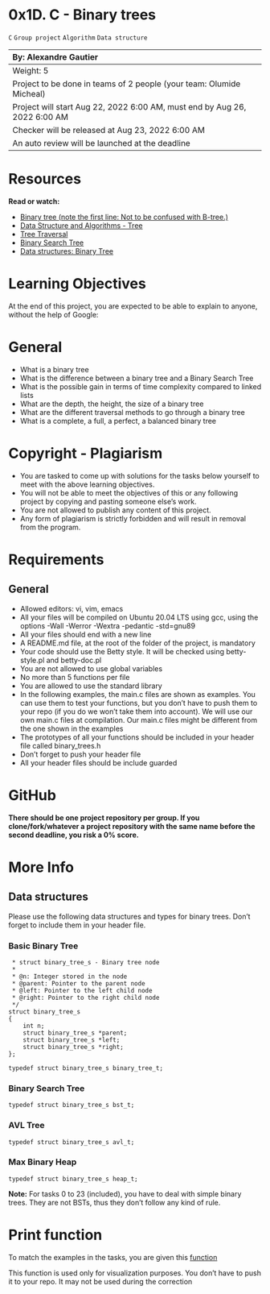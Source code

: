 # 0x1D. C - Binary trees
`C` `Group project` `Algorithm` `Data structure`

|By: Alexandre Gautier                                                      |
|:--                                                                        |
|Weight: 5                                                                  |
|Project to be done in teams of 2 people (your team: Olumide Micheal)       |
|Project will start Aug 22, 2022 6:00 AM, must end by Aug 26, 2022 6:00 AM  |
|Checker will be released at Aug 23, 2022 6:00 AM                           |
|An auto review will be launched at the deadline                            |

# Resources
**Read or watch:**

- [Binary tree (note the first line: Not to be confused with B-tree.)](https://en.wikipedia.org/wiki/Binary_tree)
- [Data Structure and Algorithms - Tree](https://www.tutorialspoint.com/data_structures_algorithms/tree_data_structure.htm)
- [Tree Traversal](https://www.tutorialspoint.com/data_structures_algorithms/tree_traversal.htm)
- [Binary Search Tree](https://en.wikipedia.org/wiki/Binary_search_tree)
- [Data structures: Binary Tree](https://www.youtube.com/watch?v=H5JubkIy_p8)

# Learning Objectives
At the end of this project, you are expected to be able to explain to anyone, without the help of Google:

# General
- What is a binary tree
- What is the difference between a binary tree and a Binary Search Tree
- What is the possible gain in terms of time complexity compared to linked lists
- What are the depth, the height, the size of a binary tree
- What are the different traversal methods to go through a binary tree
- What is a complete, a full, a perfect, a balanced binary tree

# Copyright - Plagiarism
- You are tasked to come up with solutions for the tasks below yourself to meet with the above learning objectives.
- You will not be able to meet the objectives of this or any following project by copying and pasting someone else’s work.
- You are not allowed to publish any content of this project.
- Any form of plagiarism is strictly forbidden and will result in removal from the program.

# Requirements
## General
- Allowed editors: vi, vim, emacs
- All your files will be compiled on Ubuntu 20.04 LTS using gcc, using the options -Wall -Werror -Wextra -pedantic -std=gnu89
- All your files should end with a new line
- A README.md file, at the root of the folder of the project, is mandatory
- Your code should use the Betty style. It will be checked using betty-style.pl and betty-doc.pl
- You are not allowed to use global variables
- No more than 5 functions per file
- You are allowed to use the standard library
- In the following examples, the main.c files are shown as examples. You can use them to test your functions, but you don’t have to push them to your repo (if you do we won’t take them into account). We will use our own main.c files at compilation. Our main.c files might be different from the one shown in the examples
- The prototypes of all your functions should be included in your header file called binary_trees.h
- Don’t forget to push your header file
- All your header files should be include guarded

# GitHub
**There should be one project repository per group. If you clone/fork/whatever a project repository with the same name before the second deadline, you risk a 0% score.**

# More Info
## Data structures
Please use the following data structures and types for binary trees. Don’t forget to include them in your header file.

### Basic Binary Tree

```/**
 * struct binary_tree_s - Binary tree node
 *
 * @n: Integer stored in the node
 * @parent: Pointer to the parent node
 * @left: Pointer to the left child node
 * @right: Pointer to the right child node
 */
struct binary_tree_s
{
    int n;
    struct binary_tree_s *parent;
    struct binary_tree_s *left;
    struct binary_tree_s *right;
};

typedef struct binary_tree_s binary_tree_t;
```

### Binary Search Tree

```
typedef struct binary_tree_s bst_t;

```

### AVL Tree

```
typedef struct binary_tree_s avl_t;
```

### Max Binary Heap

```
typedef struct binary_tree_s heap_t;
```

**Note:** For tasks 0 to 23 (included), you have to deal with simple binary trees. They are not BSTs, thus they don’t follow any kind of rule.

# Print function
To match the examples in the tasks, you are given this [function](https://github.com/holbertonschool/0x1C.c)

This function is used only for visualization purposes. You don’t have to push it to your repo. It may not be used during the correction